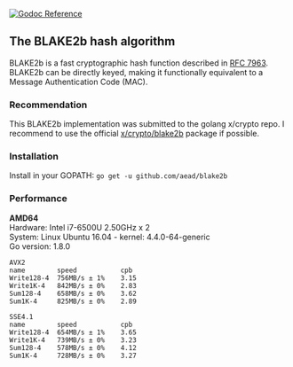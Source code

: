 [![Godoc Reference](https://godoc.org/github.com/aead/blake2b?status.svg)](https://godoc.org/github.com/aead/blake2b)

## The BLAKE2b hash algorithm

BLAKE2b is a fast cryptographic hash function described in [RFC 7963](https://tools.ietf.org/html/rfc7693).
BLAKE2b can be directly keyed, making it functionally equivalent to a Message Authentication Code (MAC).

### Recommendation 
This BLAKE2b implementation was submitted to the golang x/crypto repo.
I recommend to use the official [x/crypto/blake2b](https://godoc.org/golang.org/x/crypto/blake2b) package if possible.

### Installation

Install in your GOPATH: `go get -u github.com/aead/blake2b`

### Performance

**AMD64**  
Hardware: Intel i7-6500U 2.50GHz x 2  
System: Linux Ubuntu 16.04 - kernel: 4.4.0-64-generic  
Go version: 1.8.0  
```
AVX2
name        speed           cpb
Write128-4  756MB/s ± 1%    3.15
Write1K-4   842MB/s ± 0%    2.83
Sum128-4    658MB/s ± 0%    3.62
Sum1K-4     825MB/s ± 0%    2.89

SSE4.1
name        speed           cpb
Write128-4  654MB/s ± 1%    3.65
Write1K-4   739MB/s ± 0%    3.23
Sum128-4    578MB/s ± 0%    4.12
Sum1K-4     728MB/s ± 0%    3.27
```
